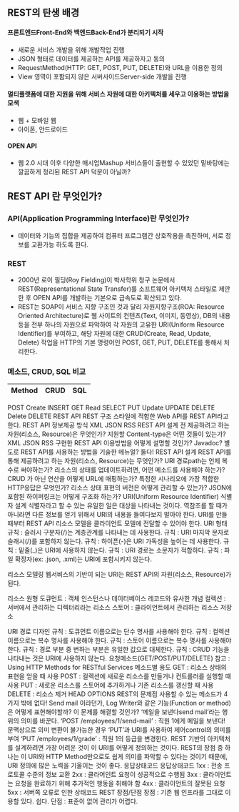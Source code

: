 ## REST의 탄생 배경

#### 프론트엔드Front-End와 백엔드Back-End가 분리되기 시작

* 새로운 서비스 개발을 위해 개발작업 진행
* JSON 형태로 데이터를 제공하는 API를 제공하자고 동의
* RequestMethod(HTTP: GET, POST, PUT, DELETE)와 URL을 이용한 정의
* View 영역이 포함되지 않은 서버사이드Server-side 개발을 진행

#### 멀티플랫폼에 대한 지원을 위해 서비스 자원에 대한 아키텍처를 세우고 이용하는 방법을 모색

* 웹 + 모바일 웹
* 아이폰, 안드로이드

#### OPEN API

* 웹 2.0 시대 이후 다양한 매시업Mashup 서비스들이 출현할 수 있었던 밑바탕에는 깔끔하게 정리된 REST API 덕분이 아닐까?

## REST API 란 무엇인가?

### API(Application Programming Interface)란 무엇인가?

* 데이터와 기능의 집합을 제공하여 컴퓨터 프로그램간 상호작용을 촉진하며, 서로 정보를 교환가능 하도록 한다.

### REST

* 2000년 로이 필딩(Roy Fielding)이 박사학위 청구 논문에서 REST(Representational State Transfer)를 소프트웨어 아키텍처 스타일로 제안한 후 OPEN API를 개발하는 기본으로 급속도로 확산되고 있다.
* REST는 SOAP이 서비스 지향 구조인 것과 달리 자원지향구조(ROA: Resource Oriented Architecture)로 웹 사이트의 컨텐츠(Text, 이미지, 동영상), DB의 내용 등을 전부 하나의 자원으로 파악하여 각 자원의 고유한 URI(Uniform Resource Identifier)를 부여하고, 해당 자원에 대한 CRUD(Create, Read, Update, Delete) 작업을 HTTP의 기본 명령어인 POST, GET, PUT, DELETE를 통해서 처리한다.


### 메소드, CRUD, SQL 비교

|Method|CRUD|SQL|
|---|---|---|
POST	Create	INSERT
GET	Read	SELECT
PUT	Update	UPDATE
DELETE	Delete	DELETE
REST API
REST 구조 스타일에 적합한 Web API를 REST API라고 한다.
REST API 정보제공 방식
XML
JSON
RSS
REST API 설계 전
제공하려고 하는 자원(리소스, Resource)은 무엇인가?
지원할 Content-type은 어떤 것들이 있는가?
XML
JSON
RSS
구현한 REST API 이용방법을 어떻게 설명할 것인가?
Javadoc?
별도로 REST API를 사용하는 방법을 기술한 메뉴얼?
둘다!
REST API 설계
REST API를 통해 제공하려고 하는 자원(리소스, Resource)는 무엇인가?
URI 경로path는 언제 복수로 써야하는가?
리소스의 상태를 업데이트하려면, 어떤 메소드를 사용해야 하는가?
CRUD 가 아닌 연산을 어떻게 URL에 매핑하는가?
특정한 시나리오에 가장 적합한 HTTP응답은 무엇인가?
리소스 상태 표현의 버전은 어떻게 관리할 수 있는가?
JSON에 포함된 하이퍼링크는 어떻게 구조화 하는가?
URI(Uniform Resource Identifier) 식별자 설계
식별자라고 할 수 있는 유일한 일은 대상을 나타내는 것이다. 역참조를 할 때가 아니라면 다른 정보를 얻기 위해서 URI의 내용을 들여다보지 말아야 한다.
URI를 만들때부터 REST API 리소스 모델을 클라이언트 모델에 전달할 수 있어야 한다.
URI 형태
규칙 : 슬러시 구분자(/)는 계층관계를 나타내는 데 사용한다.
규칙 : URI 마지막 문자로 슬래시(/)를 포함하지 않는다.
규칙 : 하이픈(-)은 URI 가독성을 높이는 데 사용한다.
규칙 : 밑줄(_)은 URI에 사용하지 않는다.
규칙 : URI 경로는 소문자가 적합하다.
규칙 : 파일 확장자(ex: .json, .xml)는 URI에 포함시키지 않는다.
 
리소스 모델링
웹서비스의 기반이 되는 URI는 REST API의 자원(리소스, Resource)가 된다.
 
리소스 원형
도큐먼트 : 객체 인스턴스나 데이터베이스 레코드와 유사한 개념
컬렉션 : 서버에서 관리하는 디렉터리라는 리소스
스토어 : 클라이언트에서 관리하는 리소스 저장소
 
URI 경로 디자인
규칙 : 도큐먼트 이름으로는 단수 명사를 사용해야 한다.
규칙 : 컬렉션 이름으로는 복수 명사를 사용해야 한다.
규칙 : 스토어 이름으로는 복수 명사를 사용해야 한다.
규칙 : 경로 부분 중 변하는 부분은 유일한 값으로 대체한다.
규칙 : CRUD 기능을 나타내는 것은 URI에 사용하지 않는다.
요청메소드(GET/POST/PUT/DELETE)
참고 : Using HTTP Methods for RESTful Services
메소드별 용도
GET : 리소스 상태의 표현을 얻을 때 사용
POST : 컬렉션에 새로운 리소스를 만들거나 컨트롤러를 실행할 때 사용
PUT : 새로운 리소스를 스토어에 추가하거나 기존 리소스를 갱신할 때 사용
DELETE : 리소스 제거
HEAD
OPTIONS
REST의 문제점
사용할 수 있는 메소드가 4가지 밖에 없다!
Send mail 이라던가, Log Writer와 같은 기능(Function or method)은 어떻게 표현해야할까?
이 문제를 해결할 것인가?
‘메일을 보낸다send mail’라는 행위의 의미를 바꾼다.
‘POST /employees/1/send-mail’ : 직원 1에게 메일을 보낸다!
문맥상으로 의미 변환이 불가능한 경우
‘PUT’과 URI를 사용하여 제어control의 의미를 부여
‘PUT /employees/1/grade’ : 직원 1의 등급을 변경한다.
REST 기반의 아키텍처를 설계하려면 가장 어려운 것이 이 URI를 어떻게 정의하는 것이다. REST의 장점 중 하나는 이 URI와 HTTP Method만으로도 쉽게 의미를 파악할 수 있다는 것이기 때문에, URI 정의에 많은 노력을 기울이는 것이 좋다.
응답상태코드
응답상태코드
1xx : 전송 프로토콜 수준의 정보 교환
2xx : 클라어인트 요청이 성공적으로 수행됨
3xx : 클라이언트는 요청을 완료하기 위해 추가적인 행동을 취해야 함
4xx : 클라이언트의 잘못된 요청
5xx : 서버쪽 오류로 인한 상태코드
REST 장점/단점
장점 : 기존 웹 인프라를 그대로 이용할 있다.
쉽다.
단점 : 표준이 없어 관리가 어렵다.